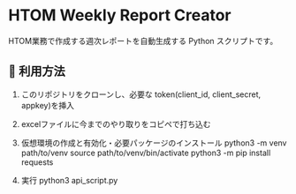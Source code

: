 # HTOM Weekly Report Creator

HTOM業務で作成する週次レポートを自動生成する Python スクリプトです。

## 🔧 利用方法
1. このリポジトリをクローンし、必要な token(client_id, client_secret,　appkey)を挿入
2. excelファイルに今までのやり取りをコピペで打ち込む

3. 仮想環境の作成と有効化・必要パッケージのインストール
       python3 -m venv path/to/venv
       source path/to/venv/bin/activate
       python3 -m pip install requests
5. 実行
       python3 api_script.py
